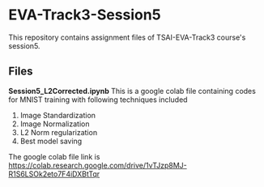 # EVA-Track3-Session5
This repository contains assignment files of TSAI-EVA-Track3 course's session5.


## Files

**Session5_L2Corrected.ipynb**
This is a google colab file containing codes for MNIST training with following techniques included
1. Image Standardization
2. Image Normalization
3. L2 Norm regularization
4. Best model saving 

The google colab file link is https://colab.research.google.com/drive/1vTJzp8MJ-R1S6LSOk2eto7F4iDXBtTqr

 
